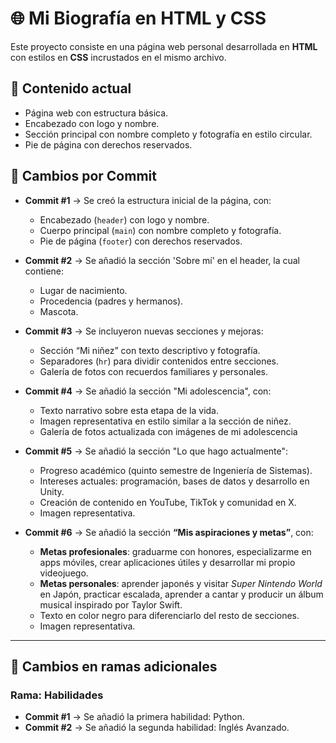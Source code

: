 # 🌐 Mi Biografía en HTML y CSS

Este proyecto consiste en una página web personal desarrollada en **HTML** con estilos en **CSS** incrustados en el mismo archivo.

## 📂 Contenido actual

- Página web con estructura básica.  
- Encabezado con logo y nombre.  
- Sección principal con nombre completo y fotografía en estilo circular.  
- Pie de página con derechos reservados.  

## 📝 Cambios por Commit

- **Commit #1** → Se creó la estructura inicial de la página, con:
  - Encabezado (`header`) con logo y nombre.
  - Cuerpo principal (`main`) con nombre completo y fotografía.
  - Pie de página (`footer`) con derechos reservados.

- **Commit #2** → Se añadió la sección 'Sobre mí' en el header, la cual contiene:
  - Lugar de nacimiento.
  - Procedencia (padres y hermanos).
  - Mascota.

- **Commit #3** → Se incluyeron nuevas secciones y mejoras:
  - Sección “Mi niñez” con texto descriptivo y fotografía.
  - Separadores (`hr`) para dividir contenidos entre secciones.
  - Galería de fotos con recuerdos familiares y personales.

- **Commit #4** → Se añadió la sección "Mi adolescencia", con:
  - Texto narrativo sobre esta etapa de la vida.
  - Imagen representativa en estilo similar a la sección de niñez.
  - Galería de fotos actualizada con imágenes de mi adolescencia

- **Commit #5** → Se añadió la sección "Lo que hago actualmente":
  - Progreso académico (quinto semestre de Ingeniería de Sistemas).
  - Intereses actuales: programación, bases de datos y desarrollo en Unity.
  - Creación de contenido en YouTube, TikTok y comunidad en X.
  - Imagen representativa.

- **Commit #6** → Se añadió la sección **“Mis aspiraciones y metas”**, con:
  - **Metas profesionales**: graduarme con honores, especializarme en apps móviles, crear aplicaciones útiles y desarrollar mi propio videojuego.  
  - **Metas personales**: aprender japonés y visitar *Super Nintendo World* en Japón, practicar escalada, aprender a cantar y producir un álbum musical inspirado por Taylor Swift.  
  - Texto en color negro para diferenciarlo del resto de secciones.  
  - Imagen representativa.

---

## 🌿 Cambios en ramas adicionales

### Rama: Habilidades
- **Commit #1** → Se añadió la primera habilidad: Python.
- **Commit #2** → Se añadió la segunda habilidad: Inglés Avanzado.